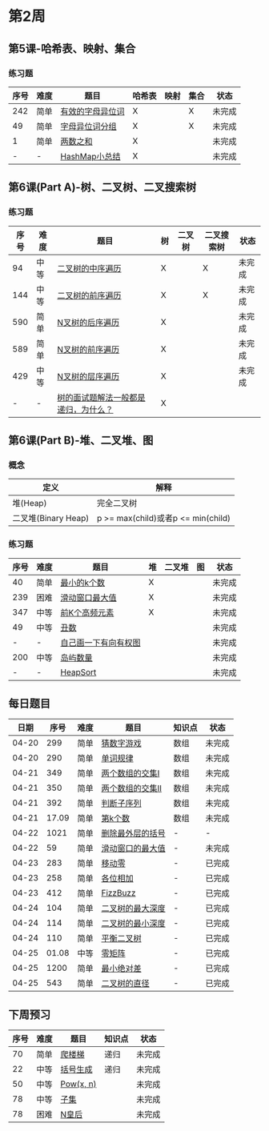 # 第2周
## 第5课-哈希表、映射、集合
### 练习题
|序号|难度|题目|哈希表|映射|集合|状态|
|---|---|---|---|---|---|---|
|242|简单|[有效的字母异位词](./validAnagram)|X||X|未完成|
|49|简单|[字母异位词分组](./groupAnagrams)|X||X|未完成|
|1|简单|[两数之和](./twoSum)|X|||未完成|
|-|-|[HashMap小总结](./hashMap)|X|||未完成|
## 第6课(Part A)-树、二叉树、二叉搜索树
### 练习题
|序号|难度|题目|树|二叉树|二叉搜索树|状态|
|---|---|---|---|---|---|---|
|94|中等|[二叉树的中序遍历](./inorderTraversal)|X||X|未完成|
|144|中等|[二叉树的前序遍历](./preorderTraversal)|X||X|未完成|
|590|简单|[N叉树的后序遍历](./nAryTreePostorderTraversal)|X|||未完成|
|589|简单|[N叉树的前序遍历](./nAryTreePreorderTraversal)|X|||未完成|
|429|中等|[N叉树的层序遍历](./nAryTreeLevelOrderTraversal)|X|||未完成|
|-|-|[树的面试题解法一般都是递归，为什么？](./whyRecursion)|X||||
## 第6课(Part B)-堆、二叉堆、图
### 概念
|定义|解释|
|---|---|
|堆(Heap)|完全二叉树|
|二叉堆(Binary Heap)|p >= max(child)或者p <= min(child)|
### 练习题
|序号|难度|题目|堆|二叉堆|图|状态|
|---|---|---|---|---|---|---|
|40|简单|[最小的k个数](./zuiXiaoDeKgeShuLcof)|X|||未完成|
|239|困难|[滑动窗口最大值](./slidingWindowMaximum)|X|||未完成|
|347|中等|[前K个高频元素](./topKFrequentElements)|X|||未完成|
|49|中等|[丑数](./nthUglyNumber)||||未完成|
|-|-|[自己画一下有向有权图](./graph)||||未完成|
|200|中等|[岛屿数量](./numberOfIslands)||||未完成|
|-|-|[HeapSort](./heapSort)||||未完成|
## 每日题目
|日期|序号|难度|题目|知识点|状态|
|---|---|---|---|---|---|
|04-20|299|简单|[猜数字游戏](./bullsAndCows)|数组|未完成|
|04-20|290|简单|[单词规律](./wordPattern)|数组|未完成|
|04-21|349|简单|[两个数组的交集I](./intersectionI)|数组|未完成|
|04-21|350|简单|[两个数组的交集II](./intersectionII)|数组|未完成|
|04-21|392|简单|[判断子序列](./isSubsequence)|数组|未完成|
|04-21|17.09|简单|[第k个数](./getKthMagicNumber)|数组|未完成|
|04-22|1021|简单|[删除最外层的括号](./removeOuterParentheses)|-|-|
|04-22|59|简单|[滑动窗口的最大值](../Week_01/maxSlidingWindow)|-|未完成|
|04-23|283|简单|[移动零](../Week_01/moveZeroes)|-|已完成|
|04-23|258|简单|[各位相加](./addDigits)|-|已完成|
|04-23|412|简单|[FizzBuzz](./fizzBuzz)|-|已完成|
|04-24|104|简单|[二叉树的最大深度](./maxDepthOfBinaryTree)|-|已完成|
|04-24|114|简单|[二叉树的最小深度](./minimumDepthOfBinaryTree)|-|已完成|
|04-24|110|简单|[平衡二叉树](./balancedBinaryTree)|-|已完成|
|04-25|01.08|中等|[零矩阵](./zeroMatrix)|-|已完成|
|04-25|1200|简单|[最小绝对差](./minimumAbsoluteDifference)|-|已完成|
|04-25|543|简单|[二叉树的直径](./diameterOfBinaryTree)|-|已完成|
## 下周预习
|序号|难度|题目|知识点|状态|
|---|---|---|---|---|
|70|简单|[爬楼梯](../Week_01/climbStairs)|递归|未完成|
|22|中等|[括号生成](./generateParenthesis)|递归|未完成|
|50|中等|[Pow(x, n)](./powXN)||未完成|
|78|中等|[子集](./subsets)||未完成|
|78|困难|[N皇后](./nQueens)||未完成|
